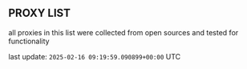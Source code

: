 ## PROXY LIST

all proxies in this list were collected from open sources and tested for functionality

last update: `2025-02-16 09:19:59.090899+00:00` UTC